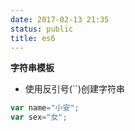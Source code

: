 ```yaml
---
date: 2017-02-13 21:35
status: public
title: es6
---
```


**字符串模板**
* 使用反引号(``)创建字符串
```javascript
var name="小安";
var sex="女";

```